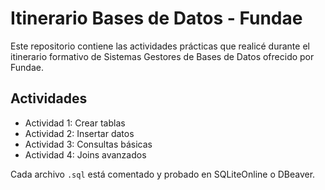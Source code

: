 # Itinerario Bases de Datos - Fundae

Este repositorio contiene las actividades prácticas que realicé durante el itinerario formativo de Sistemas Gestores de Bases de Datos ofrecido por Fundae.

## Actividades
- Actividad 1: Crear tablas
- Actividad 2: Insertar datos
- Actividad 3: Consultas básicas
- Actividad 4: Joins avanzados

Cada archivo `.sql` está comentado y probado en SQLiteOnline o DBeaver.
